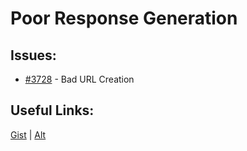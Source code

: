 [gist]:https://gist.github.com/anonhostpi/97d4bb3e9535c92b8173fae704b76264#file-_topics-0017-bugs-agents-responses-md
[source]:https://github.com/anonhostpi/AUTOGPT.TRACKERS/blob/main/TOPICS/0017.BUGS/AGENTS/RESPONSES.md
# Poor Response Generation
## Issues:

- [#3728][3728] - Bad URL Creation

## Useful Links:
[Gist][gist] | [Alt][source]

[3728]:https://github.com/Significant-Gravitas/Auto-GPT/issues/3728